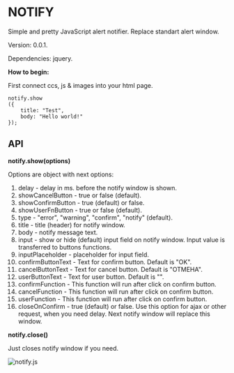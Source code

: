 # NOTIFY
Simple and pretty JavaScript alert notifier. Replace standart alert window.

Version: 0.0.1.

Dependencies: jquery.

**How to begin:**

First connect ccs, js & images into your html page.

```
notify.show
({
	title: "Test",
	body: "Hello world!"
});
```

## API

**notify.show(options)**

Options are object with next options:
1. delay - delay in ms. before the notify window is shown.
2. showCancelButton - true or false (default).
3. showConfirmButton - true (default) or false.
4. showUserFnButton - true or false (default).
5. type - "error", "warning", "confirm", "notify" (default).
6. title - title (header) for notify window.
7. body - notify message text.
8. input - show or hide (default) input field on notify window. Input value is transferred to buttons functions.
9. inputPlaceholder - placeholder for input field.
10. confirmButtonText - Text for confirm button. Default is "OK".
11. cancelButtonText  - Text for cancel button. Default is "ОТМЕНА".
12. userButtonText - Text for user button. Default is "".
13. confirmFunction - This function will run after click on confirm button.
14. cancelFunction  - This function will run after click on confirm button.
15. userFunction - This function will run after click on confirm button.
16. closeOnConfirm - true (default) or false. Use this option for ajax or other request, when you need delay. Next notify window will replace this window.

**notify.close()**

Just closes notify window if you need.

![notify.js](http://www.imageup.ru/img232/2885861/notify.jpg)
